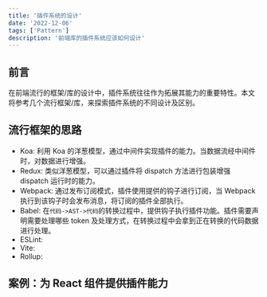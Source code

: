 ```yaml
---
title: '插件系统的设计'
date: '2022-12-06'
tags: ['Pattern']
description: '前端库的插件系统应该如何设计'
---
```


## 前言

在前端流行的框架/库的设计中，插件系统往往作为拓展其能力的重要特性。本文将参考几个流行框架/库，来探索插件系统的不同设计及区别。

## 流行框架的思路

- Koa: 利用 Koa 的洋葱模型，通过中间件实现插件的能力。当数据流经中间件时，对数据进行增强。
- Redux: 类似洋葱模型，可以通过插件将 dispatch 方法进行包装增强 dispatch 运行时的能力。
- Webpack: 通过发布订阅模式，插件使用提供的钩子进行订阅，当 Webpack 执行到该钩子时会发布消息，将订阅的插件全部执行。
- Babel: 在`代码->AST->代码`的转换过程中，提供钩子执行插件功能。插件需要声明需要处理哪些 token 及处理方式，在转换过程中会拿到正在转换的代码数据进行处理。
- ESLint:
- Vite:
- Rollup:

## 案例：为 React 组件提供插件能力

